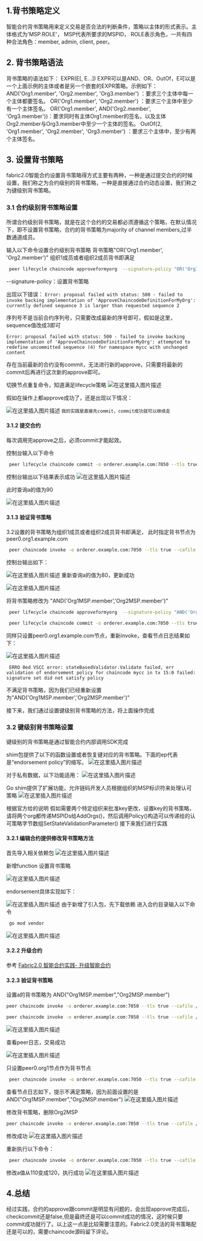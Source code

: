 

## 1.背书策略定义
智能合约背书策略用来定义交易是否合法的判断条件，策略以主体的形式表示。主体格式为'MSP.ROLE'， MSP代表所要求的MSPID， ROLE表示角色，一共有四种合法角色：member, admin, client, peer。

## 2. 背书策略语法
背书策略的语法如下：
EXPR(E[, E...])
EXPR可以是AND、OR、OutOf，E可以是一个上面示例的主体或者是另一个嵌套的EXPR策略。示例如下：
AND('Org1.member', 'Org2.member', 'Org3.member') ：要求三个主体中每一个主体都要签名。
OR('Org1.member', 'Org2.member') ：要求三个主体中至少有一个主体签名。
OR('Org1.member', AND('Org2.member', 'Org3.member'))：要求同时有主体Org1.member的签名，以及主体Org2.member与Org3.member中至少一个主体的签名。
OutOf(2, 'Org1.member', 'Org2.member', 'Org3.member') ：要求三个主体中，至少有两个主体签名。

## 3. 设置背书策略
fabric2.0智能合约设置背书策略得方式主要有两种，一种是通过提交合约的时候设置，我们称之为合约级别的背书策略，一种是直接通过合约动态设置，我们称之为键级别背书策略。

### 3.1 合约级别背书策略设置

所谓合约级别背书策略，就是在这个合约的交易都必须遵循这个策略，在默认情况下，即不设置背书策略，合约的背书策略为majority of channel members,过半数通道成员。

输入以下命令设置合约级别背书策略
背书策略"OR('Org1.member', 'Org2.member')" 组织1成员或者组织2成员背书即满足


```bash
 peer lifecycle chaincode approveformyorg  --signature-policy "OR('Org1MSP.member','Org2MSP.member')" --tls true --cafile /opt/gopath/src/github.com/hyperledger/fabric/peer/crypto/ordererOrganizations/example.com/orderers/orderer.example.com/msp/tlscacerts/tlsca.example.com-cert.pem --channelID mychannel --name mycc --version 1 --init-required --package-id mycc_1:4ad799ccef18d596f8c175fe1849cadc63f92a5efb1e7332712fbb2827a2ec6f --sequence 2 --waitForEvent
```

 --signature-policy：设置背书策略

出现以下错误：
``Error: proposal failed with status: 500 - failed to invoke backing implementation of 'ApproveChaincodeDefinitionForMyOrg': currently defined sequence 3 is larger than requested sequence 2``

序列号不是当前合约序列号，只需要改成最新的序号即可，假如是这里，sequence值改成3即可

``Error: proposal failed with status: 500 - failed to invoke backing implementation of 'ApproveChaincodeDefinitionForMyOrg': attempted to redefine uncommitted sequence (4) for namespace mycc with unchanged content ``

存在当前最新的合约没有commit，无法进行新的approve，只需要将最新的commit后再进行这次新的approve即可。


切换节点重复命令，知道满足lifecycle策略
![在这里插入图片描述](https://img-blog.csdnimg.cn/20200218173818197.png)

假如在操作上都approve成功了，还是出现以下情况：

![在这里插入图片描述](https://img-blog.csdnimg.cn/20200218173828886.png)
``我的实践是直接先commit，commit成功就可以继续走``

#### 3.1.2 提交合约
每次调用完approve之后，必须commit才能起效。

控制台输入以下命令

```bash
 peer lifecycle chaincode commit -o orderer.example.com:7050 --tls true --cafile /opt/gopath/src/github.com/hyperledger/fabric/peer/crypto/ordererOrganizations/example.com/orderers/orderer.example.com/msp/tlscacerts/tlsca.example.com-cert.pem --channelID mychannel --name mycc --peerAddresses peer0.org1.example.com:7051 --tlsRootCertFiles /opt/gopath/src/github.com/hyperledger/fabric/peer/crypto/peerOrganizations/org1.example.com/peers/peer0.org1.example.com/tls/ca.crt --peerAddresses peer0.org2.example.com:9051 --tlsRootCertFiles /opt/gopath/src/github.com/hyperledger/fabric/peer/crypto/peerOrganizations/org2.example.com/peers/peer0.org2.example.com/tls/ca.crt --version 1 --sequence 2 --init-required    --signature-policy "OR('Org1MSP.member','Org2MSP.member')"
```
控制台输出以下结果表示成功
![在这里插入图片描述](https://img-blog.csdnimg.cn/20200218173853438.png?x-oss-process=image/watermark,type_ZmFuZ3poZW5naGVpdGk,shadow_10,text_aHR0cHM6Ly9ibG9nLmNzZG4ubmV0L3FxXzI4NTQwNDQz,size_16,color_FFFFFF,t_70)





此时查询a的值为90

![在这里插入图片描述](https://img-blog.csdnimg.cn/20200218173920415.png)

#### 3.1.3 验证背书策略
3.2设置的背书策略为组织1成员或者组织2成员背书即满足，
此时指定背书节点为peer0.org1.example.com

```bash
 peer chaincode invoke -o orderer.example.com:7050 --tls true --cafile /opt/gopath/src/github.com/hyperledger/fabric/peer/crypto/ordererOrganizations/example.com/orderers/orderer.example.com/msp/tlscacerts/tlsca.example.com-cert.pem -C mychannel -n mycc --peerAddresses peer0.org1.example.com:7051 --tlsRootCertFiles /opt/gopath/src/github.com/hyperledger/fabric/peer/crypto/peerOrganizations/org1.example.com/peers/peer0.org1.example.com/tls/ca.crt  -c '{"Args":["invoke","a","b","10"]}'
```
控制台输出如下：

![在这里插入图片描述](https://img-blog.csdnimg.cn/20200218173938790.png)
重新查询a的值为80，更新成功

![在这里插入图片描述](https://img-blog.csdnimg.cn/20200218173957223.png)









将背书策略修改为 "AND('Org1MSP.member','Org2MSP.member')"

```bash
 peer lifecycle chaincode approveformyorg  --signature-policy "AND('Org1MSP.member','Org2MSP.member')" --tls true --cafile /opt/gopath/src/github.com/hyperledger/fabric/peer/crypto/ordererOrganizations/example.com/orderers/orderer.example.com/msp/tlscacerts/tlsca.example.com-cert.pem --channelID mychannel --name mycc --version 1 --init-required --package-id mycc_1:4ad799ccef18d596f8c175fe1849cadc63f92a5efb1e7332712fbb2827a2ec6f --sequence 3 --waitForEvent
```

```bash
 peer lifecycle chaincode commit -o orderer.example.com:7050 --tls true --cafile /opt/gopath/src/github.com/hyperledger/fabric/peer/crypto/ordererOrganizations/example.com/orderers/orderer.example.com/msp/tlscacerts/tlsca.example.com-cert.pem --channelID mychannel --name mycc --peerAddresses peer0.org1.example.com:7051 --tlsRootCertFiles /opt/gopath/src/github.com/hyperledger/fabric/peer/crypto/peerOrganizations/org1.example.com/peers/peer0.org1.example.com/tls/ca.crt --peerAddresses peer0.org2.example.com:9051 --tlsRootCertFiles /opt/gopath/src/github.com/hyperledger/fabric/peer/crypto/peerOrganizations/org2.example.com/peers/peer0.org2.example.com/tls/ca.crt --version 1 --sequence 3 --init-required    --signature-policy "AND('Org1MSP.member','Org2MSP.member')"
```

同样只设置peer0.org1.example.com节点，重新invoke，查看节点日志结果如下：

![在这里插入图片描述](https://img-blog.csdnimg.cn/20200218174036456.png?x-oss-process=image/watermark,type_ZmFuZ3poZW5naGVpdGk,shadow_10,text_aHR0cHM6Ly9ibG9nLmNzZG4ubmV0L3FxXzI4NTQwNDQz,size_16,color_FFFFFF,t_70)

`` ERRO 0ed VSCC error: stateBasedValidator.Validate failed, err validation of endorsement policy for chaincode mycc in tx 15:0 failed: signature set did not satisfy policy``

不满足背书策略，因为我们已经重新设置为"AND('Org1MSP.member','Org2MSP.member')"

接下来，我们通过设置键级别背书策略的方法，将上面操作完成

### 3.2 键级别背书策略设置

键级别的背书策略是通过智能合约内部调用SDK完成

shim包提供了以下的函数设置或者恢复键对应的背书策略。下面的ep代表是“endorsement policy”的缩写。
![在这里插入图片描述](https://img-blog.csdnimg.cn/20200218174101358.png)

对于私有数据，以下功能适用：
![在这里插入图片描述](https://img-blog.csdnimg.cn/20200218174107564.png)

Go shim提供了扩展功能，允许链码开发人员根据组织的MSP标识符来处理认可策略
![在这里插入图片描述](https://img-blog.csdnimg.cn/20200218174112815.png?x-oss-process=image/watermark,type_ZmFuZ3poZW5naGVpdGk,shadow_10,text_aHR0cHM6Ly9ibG9nLmNzZG4ubmV0L3FxXzI4NTQwNDQz,size_16,color_FFFFFF,t_70)


根据官方给的说明
假如需要两个特定组织来批准key更改，设置key的背书策略，请将两个org都传递MSPIDs给AddOrgs()，然后调用Policy()构造可以传递给的认可策略字节数组SetStateValidationParameter()
接下来我们进行实践

#### 3.2.1 编辑合约提供修改背书策略方法
首先导入相关依赖包
![在这里插入图片描述](https://img-blog.csdnimg.cn/20200218174118973.png?x-oss-process=image/watermark,type_ZmFuZ3poZW5naGVpdGk,shadow_10,text_aHR0cHM6Ly9ibG9nLmNzZG4ubmV0L3FxXzI4NTQwNDQz,size_16,color_FFFFFF,t_70)

新增function 设置背书策略

![在这里插入图片描述](https://img-blog.csdnimg.cn/20200218174124300.png?x-oss-process=image/watermark,type_ZmFuZ3poZW5naGVpdGk,shadow_10,text_aHR0cHM6Ly9ibG9nLmNzZG4ubmV0L3FxXzI4NTQwNDQz,size_16,color_FFFFFF,t_70)


endorsement具体实现如下：

![在这里插入图片描述](https://img-blog.csdnimg.cn/20200218174130426.png?x-oss-process=image/watermark,type_ZmFuZ3poZW5naGVpdGk,shadow_10,text_aHR0cHM6Ly9ibG9nLmNzZG4ubmV0L3FxXzI4NTQwNDQz,size_16,color_FFFFFF,t_70)
由于新增了引入包，先下载依赖
进入合约目录输入以下命令

```bash
 go mod vendor
```

![在这里插入图片描述](https://img-blog.csdnimg.cn/20200218174140682.png?x-oss-process=image/watermark,type_ZmFuZ3poZW5naGVpdGk,shadow_10,text_aHR0cHM6Ly9ibG9nLmNzZG4ubmV0L3FxXzI4NTQwNDQz,size_16,color_FFFFFF,t_70)


#### 3.2.2 升级合约

参考
[Fabric2.0 智能合约实践- 升级智能合约](https://blog.csdn.net/qq_28540443/article/details/104335498)


#### 3.2.3 验证背书策略
设置a的背书策略为 AND("Org1MSP.member","Org2MSP.member") 

 

```bash
peer chaincode invoke -o orderer.example.com:7050 --tls true --cafile /opt/gopath/src/github.com/hyperledger/fabric/peer/crypto/ordererOrganizations/example.com/orderers/orderer.example.com/msp/tlscacerts/tlsca.example.com-cert.pem -C mychannel -n mycc --peerAddresses peer0.org1.example.com:7051 --tlsRootCertFiles /opt/gopath/src/github.com/hyperledger/fabric/peer/crypto/peerOrganizations/org1.example.com/peers/peer0.org1.example.com/tls/ca.crt --peerAddresses peer0.org2.example.com:9051 --tlsRootCertFiles /opt/gopath/src/github.com/hyperledger/fabric/peer/crypto/peerOrganizations/org2.example.com/peers/peer0.org2.example.com/tls/ca.crt  -c  '{"Args":["endorsement","a","Org1MSP","add"]}'
```

```bash
peer chaincode invoke -o orderer.example.com:7050 --tls true --cafile /opt/gopath/src/github.com/hyperledger/fabric/peer/crypto/ordererOrganizations/example.com/orderers/orderer.example.com/msp/tlscacerts/tlsca.example.com-cert.pem -C mychannel -n mycc --peerAddresses peer0.org1.example.com:7051 --tlsRootCertFiles /opt/gopath/src/github.com/hyperledger/fabric/peer/crypto/peerOrganizations/org1.example.com/peers/peer0.org1.example.com/tls/ca.crt --peerAddresses peer0.org2.example.com:9051 --tlsRootCertFiles /opt/gopath/src/github.com/hyperledger/fabric/peer/crypto/peerOrganizations/org2.example.com/peers/peer0.org2.example.com/tls/ca.crt  -c  '{"Args":["endorsement","a","Org2MSP","add"]}'
```

![在这里插入图片描述](https://img-blog.csdnimg.cn/20200218174232892.png?x-oss-process=image/watermark,type_ZmFuZ3poZW5naGVpdGk,shadow_10,text_aHR0cHM6Ly9ibG9nLmNzZG4ubmV0L3FxXzI4NTQwNDQz,size_16,color_FFFFFF,t_70)

查看peer日志，交易成功

![在这里插入图片描述](https://img-blog.csdnimg.cn/2020021817424054.png)


只设置peer0.org1节点作为背书节点

```bash
 peer chaincode invoke -o orderer.example.com:7050 --tls true --cafile /opt/gopath/src/github.com/hyperledger/fabric/peer/crypto/ordererOrganizations/example.com/orderers/orderer.example.com/msp/tlscacerts/tlsca.example.com-cert.pem -C mychannel -n mycc --peerAddresses peer0.org1.example.com:7051 --tlsRootCertFiles /opt/gopath/src/github.com/hyperledger/fabric/peer/crypto/peerOrganizations/org1.example.com/peers/peer0.org1.example.com/tls/ca.crt  -c '{"Args":["addTen","a"]}'
```
查看节点日志如下，提示不满足策略，因为前面设置的是AND("Org1MSP.member","Org2MSP.member") 
![在这里插入图片描述](https://img-blog.csdnimg.cn/20200218174251577.png?x-oss-process=image/watermark,type_ZmFuZ3poZW5naGVpdGk,shadow_10,text_aHR0cHM6Ly9ibG9nLmNzZG4ubmV0L3FxXzI4NTQwNDQz,size_16,color_FFFFFF,t_70)



修改背书策略，删除Org2MSP

```bash
peer chaincode invoke -o orderer.example.com:7050 --tls true --cafile /opt/gopath/src/github.com/hyperledger/fabric/peer/crypto/ordererOrganizations/example.com/orderers/orderer.example.com/msp/tlscacerts/tlsca.example.com-cert.pem -C mychannel -n mycc --peerAddresses peer0.org1.example.com:7051 --tlsRootCertFiles /opt/gopath/src/github.com/hyperledger/fabric/peer/crypto/peerOrganizations/org1.example.com/peers/peer0.org1.example.com/tls/ca.crt --peerAddresses peer0.org2.example.com:9051 --tlsRootCertFiles /opt/gopath/src/github.com/hyperledger/fabric/peer/crypto/peerOrganizations/org2.example.com/peers/peer0.org2.example.com/tls/ca.crt  -c  '{"Args":["endorsement","a","Org2MSP","del"]}'
```

修改成功
![在这里插入图片描述](https://img-blog.csdnimg.cn/20200218174405767.png)


重新执行以下命令：

```bash
 peer chaincode invoke -o orderer.example.com:7050 --tls true --cafile /opt/gopath/src/github.com/hyperledger/fabric/peer/crypto/ordererOrganizations/example.com/orderers/orderer.example.com/msp/tlscacerts/tlsca.example.com-cert.pem -C mychannel -n mycc --peerAddresses peer0.org1.example.com:7051 --tlsRootCertFiles /opt/gopath/src/github.com/hyperledger/fabric/peer/crypto/peerOrganizations/org1.example.com/peers/peer0.org1.example.com/tls/ca.crt  -c '{"Args":["addTen","a"]}'
```

修改a值从110变成120，执行成功
![在这里插入图片描述](https://img-blog.csdnimg.cn/20200218174412222.png?x-oss-process=image/watermark,type_ZmFuZ3poZW5naGVpdGk,shadow_10,text_aHR0cHM6Ly9ibG9nLmNzZG4ubmV0L3FxXzI4NTQwNDQz,size_16,color_FFFFFF,t_70)

## 4.总结
经过实践，合约的approve跟commit是明显有问题的，会出现approve完成后，checkcommit还是false,但是最终还是可以commit成功的情况，这时候只要commit成功就行了。以上这一点是比较需要注意的。Fabric2.0灵活的背书策略配还是可以的，需要chaincode源码留下评论。